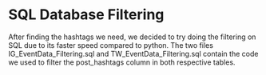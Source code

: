 # SQL Database Filtering

After finding the hashtags we need, we decided to try doing the filtering on SQL due to its faster speed compared to python. The two files IG_EventData_Filtering.sql and TW_EventData_Filtering.sql contain the code we used to filter the post_hashtags column in both respective tables. 
